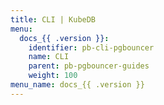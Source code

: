 ```yaml
---
title: CLI | KubeDB
menu:
  docs_{{ .version }}:
    identifier: pb-cli-pgbouncer
    name: CLI
    parent: pb-pgbouncer-guides
    weight: 100
menu_name: docs_{{ .version }}
---
```

